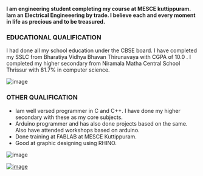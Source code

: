 **I am engineering student completing my course at MESCE kuttippuram. Iam an Electrical Engineeering by trade. I believe each and every moment in life as precious and to be treasured.**

### EDUCATIONAL QUALIFICATION
I had done all my school education under the CBSE board. I have completed my SSLC from Bharatiya Vidhya Bhavan Thirunavaya with CGPA of 10.0 .
I completed my higher secondary from Niramala Matha Central School Thrissur with 81.7% in computer science.


![image](http://www.methilinfotech.com/img/graphic_design.png)

### OTHER QUALIFICATION
- Iam well versed programmer in C and C++. I have done my higher secondary with these as my core subjects.
- Arduino programmer and has also done projects based on the same.
 Also have attended workshops based on arduino.
- Done training at FABLAB at MESCE Kuttippuram.
- Good at graphic designing using RHINO.

![image](http://aishinfotech.net/wp-content/uploads/2016/02/Web-Design-Services.png)

[![image](https://cdn2.iconfinder.com/data/icons/snipicons/5000/home-32.png)](https://arjunhari2704.github.io/)
